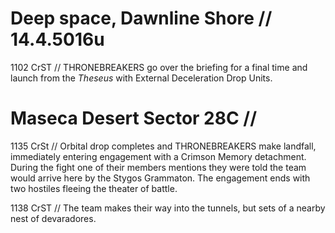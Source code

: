 # Deep space, Dawnline Shore // 14.4.5016u
1102 CrST // THRONEBREAKERS go over the briefing for a final time and launch from the *Theseus* with External Deceleration Drop Units.
# Maseca Desert Sector 28C //  
1135 CrSt // Orbital drop completes and THRONEBREAKERS make landfall, immediately entering engagement with a Crimson Memory detachment. During the fight one of their members mentions they were told the team would arrive here by the Stygos Grammaton. The engagement ends with two hostiles fleeing the theater of battle.

1138 CrST // The team makes their way into the tunnels, but sets of a nearby nest of devaradores.